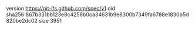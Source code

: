 version https://git-lfs.github.com/spec/v1
oid sha256:867b331bb123e8c4258b0ca34631b9e8300b7349fa6788e1830b5d820be2dc02
size 3951
